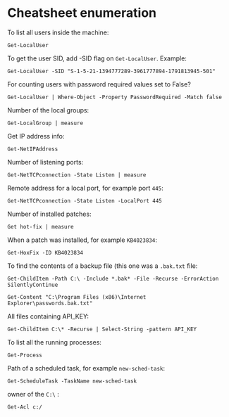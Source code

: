 # Cheatsheet enumeration

To list all users inside the machine:

    Get-LocalUser

To get the user SID, add -SID flag on `Get-LocalUser`. Example:

    Get-LocalUser -SID "S-1-5-21-1394777289-3961777894-1791813945-501"

For counting users with password required values set to False?

    Get-LocalUser | Where-Object -Property PasswordRequired -Match false

Number of the local groups:

    Get-LocalGroup | measure

Get IP address info:

    Get-NetIPAddress

Number of listening ports:

    Get-NetTCPconnection -State Listen | measure

Remote address for a local port, for example port `445`:

    Get-NetTCPconnection -State Listen -LocalPort 445

Number of installed patches:

    Get hot-fix | measure

When a patch was installed, for example `KB4023834`:

    Get-HoxFix -ID KB4023834

To find the contents of a backup file (this one was a `.bak.txt` file:

    Get-ChildItem -Path C:\ -Include *.bak* -File -Recurse -ErrorAction SilentlyContinue

    Get-Content "C:\Program Files (x86)\Internet Explorer\passwords.bak.txt"

All files containing API_KEY:

    Get-ChildItem C:\* -Recurse | Select-String -pattern API_KEY

To list all the running processes:

    Get-Process

Path of a scheduled task, for example `new-sched-task`:

    Get-ScheduleTask -TaskName new-sched-task

owner of the `C:\` :

    Get-Acl c:/
